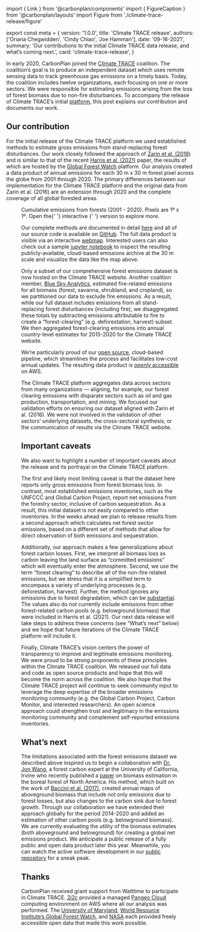 import { Link } from '@carbonplan/components'
import { FigureCaption } from '@carbonplan/layouts'
import Figure from './climate-trace-release/figure'

export const meta = {
  version: '1.0.0',
  title: 'Climate TRACE release',
  authors: ['Oriana Chegwidden', 'Cindy Chiao', 'Joe Hamman'],
  date: '09-16-2021',
  summary:
    'Our contributions to the initial Climate TRACE data release, and what’s coming next.',
  card: 'climate-trace-release',
}

In early 2020, CarbonPlan joined the [Climate TRACE](https://www.climatetrace.org) coalition. The coalition’s goal is to produce an independent dataset which uses remote sensing data to track greenhouse gas emissions on a timely basis. Today, the coalition includes twelve organizations, each focusing on one or more sectors. We were responsible for estimating emissions arising from the loss of forest biomass due to non-fire disturbances. To accompany the release of Climate TRACE’s initial [platform](https://climatetrace.org/), this post explains our contribution and documents our work.

## Our contribution

For the initial release of the Climate TRACE platform we used established methods to estimate gross emissions from stand-replacing forest disturbances. Our work closely followed the approach of [Zarin et al. (2016)](https://doi.org/10.1111/gcb.13153) and is similar to that of the recent [Harris et al. (2021)](https://doi.org/10.1038/s41558-020-00976-6) paper, the results of which are hosted by the [Global Forest Watch](https://www.globalforestwatch.org/) platform. Our analysis created a data product of annual emissions for each 30 m x 30 m forest pixel across the globe from 2001 through 2020. The primary differences between our implementation for the Climate TRACE platform and the original data from Zarin et al. (2016) are an extension through 2020 and the complete coverage of all global forested areas.

<Figure />
<FigureCaption>
  Cumulative emissions from forests (2001 - 2020). Pixels are 1º x 1º. Open the{' '}
  <Link
    sx={{
      color: 'secondary',
      '@media (hover: hover) and (pointer: fine)': {
        '&:hover': {
          color: 'primary',
        },
      },
    }}
    href='/research/forest-carbon'
  >
    interactive
  </Link>{' '}
  version to explore more.
</FigureCaption>

Our complete methods are documented in detail [here](https://docs.google.com/document/d/e/2PACX-1vSVPWE8BOOqu_G9_bdioMquhoIOTnJ4UOYeJeCpEr9RMBrazStaIxQIJtrt8DzVBMZb4waxA9fLyyqr/pub) and all of our source code is available on [GitHub](https://github.com/carbonplan/trace). The full data product is visible via an interactive [webmap](https://carbonplan.org/research/forest-carbon). Interested users can also check out a sample [jupyter notebook](https://aws-uswest2-binder.pangeo.io/v2/gh/carbonplan/trace/HEAD?urlpath=lab/tree/notebooks%2Fblogpost_sample_notebook.ipynb) to inspect the resulting publicly-available, cloud-based emissions archive at the 30 m scale and visualize the data like the map above.

Only a subset of our comprehensive forest emissions dataset is now hosted on the Climate TRACE website. Another coalition member, [Blue Sky Analytics](https://blueskyhq.in/), estimated fire-related emissions for all biomass (forest, savanna, shrubland, and cropland), so we partitioned our data to exclude fire emissions. As a result, while our full dataset includes emissions from all stand-replacing forest disturbances (including fire), we disaggregated these totals by subtracting emissions attributable to fire to create a “forest-clearing” (e.g. deforestation, harvest) subset. We then aggregated forest-clearing emissions into annual country-level estimates for 2015-2020 for the Climate TRACE website.

We’re particularly proud of our [open source](https://github.com/carbonplan/trace), cloud-based pipeline, which streamlines the process and facilitates low-cost annual updates. The resulting data product is [openly accessible](https://github.com/carbonplan/trace/tree/main/carbonplan_trace/v0/data) on AWS.

The Climate TRACE platform aggregates data across sectors from many organizations — aligning, for example, our forest clearing emissions with disparate sectors such as oil and gas production, transportation, and mining. We focused our validation efforts on ensuring our dataset aligned with Zarin et al. (2016). We were not involved in the validation of other sectors’ underlying datasets, the cross-sectoral synthesis, or the communication of results via the Climate TRACE website.

## Important caveats

We also want to highlight a number of important caveats about the release and its portrayal on the Climate TRACE platform.

The first and likely most limiting caveat is that the dataset here reports only gross emissions from forest biomass loss. In contrast, most established emissions inventories, such as the UNFCCC and Global Carbon Project, report net emissions from the forestry sector, inclusive of carbon sequestration. As a result, this initial dataset is not easily compared to other inventories. In the weeks ahead we plan to release results from a second approach which calculates net forest sector emissions, based on a different set of methods that allow for direct observation of both emissions and sequestration.

Additionally, our approach makes a few generalizations about forest carbon losses. First, we interpret all biomass loss as carbon leaving the land surface as “committed emissions” which will eventually enter the atmosphere. Second, we use the term “forest clearing” to describe all of the non-fire related emissions, but we stress that it is a simplified term to encompass a variety of underlying processes (e.g. deforestation, harvest). Further, the method ignores any emissions due to forest degradation, which can be [substantial](https://doi.org/10.1186/s13021-017-0072-2). The values also do not currently include emissions from other forest-related carbon pools (e.g. belowground biomass) that were included in Harris et al. (2021). Our next data release will take steps to address these concerns (see “What’s next” below) and we hope that future iterations of the Climate TRACE platform will include it.

Finally, Climate TRACE’s vision centers the power of transparency to improve and legitimate emissions monitoring. We were proud to be strong proponents of these principles within the Climate TRACE coalition. We released our full data and code as open source products and hope that this will become the norm across the coalition. We also hope that the Climate TRACE project will continue to seek community input to leverage the deep expertise of the broader emissions monitoring community (e.g. the Global Carbon Project, Carbon Monitor, and interested researchers). An open science approach could strengthen trust and legitimacy in the emissions monitoring community and complement self-reported emissions inventories.

## What’s next

The limitations associated with the forest emissions dataset we described above inspired us to begin a collaboration with [Dr. Jon Wang](https://www.jonwangetal.com/), a forest carbon expert at the University of California, Irvine who recently published a [paper](https://doi.org/10.1038/s41558-021-01027-4) on biomass estimation in the boreal forest of North America. His method, which built on the work of [Baccini et al. (2017)](https://doi.org/10.1126/science.aam5962), created annual maps of aboveground biomass that include not only emissions due to forest losses, but also changes to the carbon sink due to forest growth. Through our collaboration we have extended their approach globally for the period 2014-2020 and added an estimation of other carbon pools (e.g. belowground biomass). We are currently evaluating the utility of the biomass estimates (both aboveground and belowground) for creating a global net emissions product. We anticipate a public release of a fully public and open data product later this year. Meanwhile, you can watch the active software development in our [public repository](https://github.com/carbonplan/trace/tree/main/carbonplan_trace/v1) for a sneak peak.

## Thanks

CarbonPlan received grant support from Watttime to participate in Climate TRACE. [2i2c](https://2i2c.org/) provided a managed [Pangeo Cloud](https://pangeo.io/cloud.html) computing environment on AWS where all our analysis was performed. The [University of Maryland](https://storage.googleapis.com/earthenginepartners-hansen/GFC-2020-v1.8/download.html), [World Resource Institute’s Global Forest Watch](https://globalforestwatch.org/), and [NASA](https://firms.modaps.eosdis.nasa.gov/) each provided freely accessible open data that made this work possible.
